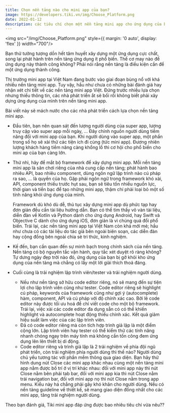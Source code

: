 ```yaml
---
title: Chọn nền tảng nào cho mini app của bạn?
image: https://developers.tiki.vn/img/Choose_Platform.png
date: 2022-01-12
description: các tiêu chí chọn một nền tảng mini app cho ứng dụng của bạn
---
```


<img src="/img/Choose_Platform.png" style={{ margin: '0 auto', display: 'flex' }} width="700"/>

Bạn thử tưởng tượng dồn hết tâm huyết xây dựng một ứng dụng cực chất, song lại phát hành trên nền tảng ứng dụng ít phổ biến. Thế cơ may nào để ứng dụng này thành công không? Phải nói rằng nền tảng là điều kiện cần để một ứng dụng thành công.

Thị trường mini app tại Việt Nam đang bước vào giai đoạn bùng nổ với khá nhiều nền tảng mini app. Tuy vậy, hầu như chưa có những bài đánh giá hay nhận xét chi tiết về các nền tảng mini app Việt. Đứng trước nhiều lựa chọn nhưng thiếu thông tin, các nhà phát triển ắt sẽ bối rối không biết phải xây dựng ứng dụng của mình trên nền tảng mini app.

Bài viết này sẽ mách nước cho các nhà phát triển cách lựa chọn nền tảng mini app.

- Đầu tiên, bạn nên quan sát đến lượng người dùng của super app, lượng truy cập vào super app mỗi ngày, … Đây chính nguồn người dùng tiềm năng đối với mini app của bạn. Khi người dùng vào super app, một phần trong số họ sẽ xài thử các tiện ích đi cùng (tức mini app). Đương nhiên lượng khách hàng tiềm năng càng khổng lồ thì cơ hội cho phổ biến cho mini ap của bạn càng lớn.

- Thứ nhì, hãy để mắt bộ framework để xây dựng mini app. Mỗi nền tảng mini app là sân chơi riêng của nhà cung cấp nền tảng; phát hành bao nhiêu API, bao nhiêu component, dùng ngôn ngữ lập trình nào cú pháp ra sao, … là quyền của họ. Gặp phải ngôn ngữ trong framework khó xài, API, component thiếu trước hụt sau, bạn sẽ tiêu tốn nhiều nguồn lực, thời gian và tiền bạc để tạo những mini app, thậm chí phải loại bỏ một số tính năng khỏi ứng dụng của mình.

  Framework dù khó dù dễ, thủ tục xây dựng mini app dù phức tạp hay đơn giản đều cần tài liệu hướng dẫn. Bạn có thể tìm thấy vô vàn tài liệu, diễn đàn về Kotlin và Python dành cho ứng dụng Android, hay Swift và Objective C dành cho ứng dụng iOS, đơn giản là vì chúng quá đổi phổ biến. Trái lại, các nền tảng mini app tại Việt Nam còn khá mới mẻ; hầu như chưa có các tài liệu do tác giả bên ngoài biên soạn, các diễn đàn hay cộng đồng bên ngoài chia sẻ tri thức, kinh nghiệm.

- Kế đến, bạn cần quan đến sự minh bạch trong chính sách của nền tảng. Nền tảng có bộ nguyên tắc vận hành, quy tắc xét duyệt rõ ràng không? Tự dưng ngày đẹp trời nào đó, ứng dụng của bạn bị gỡ khỏi kho ứng dụng của nền tảng mà chẳng có lấy một lời giải thích thoả đáng.

- Cuối cùng là trải nghiệm lập trình viên/tester và trải nghiệm người dùng.
  - Nếu như nền tảng sở hữu code editor riêng, nó sẽ mang đến sự tiện lợi cho lập trình viên cũng như tester. Code editor riêng sẽ highlight cú pháp, keywords của framework cũng như gợi ý (autocomplete) hàm, component, API và cú pháp với độ chính xác cao. Bởi lẽ code editor này được tối ưu hoá để chỉ viết code cho một bộ framework. Trái lại, việc xài các code editor đa dụng sẵn có có thể khiến highlight và autocomplete hoạt động thiếu chính xác. Kết quả giảm hiệu suất làm việc của các lập trình viên.
  - Đã có code editor riêng mà còn tích hợp trình giả lập là một điểm cộng lớn. Lập trình viên hay tester có thể kiểm thử các tính năng nhanh chóng ngay trên máy tính mà không cần tốn công đem ứng dụng lên lên thiết bị di động.
  - Code editor riêng và trình giả lập là 2 trải nghiệm về phía đội ngũ phát triển, còn trải nghiệm phía người dùng thì thế nào? Người dùng chủ yếu tương tác với phần mềm thông qua giao diện. Bạn hãy thử hình dung nút Close các mini app khác nhau cùng một nền tảng mini app nằm được bố trí ở vị trí khác nhau: đối với mini app này thì nút Close nằm bên phải tab bar, đối với mini app kia thì nút Close nằm trái navigation bar, đối với mini app nọ thì nút Close nằm trong app menu. Kiểu này há chẳng phải gây khó khăn cho người dùng. Nếu có nền tảng guideline về thiết kế, sẽ mang giao diện đồng nhất cho các mini app, tăng trải nghiệm người dùng.

Theo bạn đánh giá, Tiki mini app đáp ứng được bao nhiêu tiêu chí vừa nêu??

